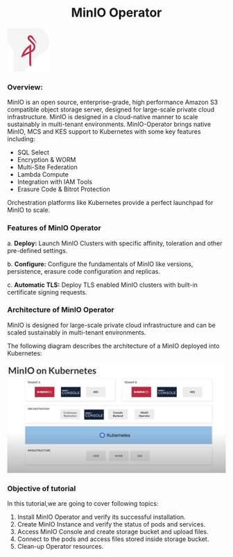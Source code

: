 <h1 align="center">MinIO Operator</h1>

![Logo](_images/logo.png)


### Overview:

MinIO is an open source, enterprise-grade, high performance Amazon S3 compatible object storage server, designed for large-scale private cloud infrastructure. MinIO is designed in a cloud-native manner to scale sustainably in multi-tenant environments. 
MinIO-Operator brings native MinIO, MCS and KES support to Kubernetes with some key features including: 

- SQL Select
- Encryption & WORM
- Multi-Site Federation
- Lambda Compute
- Integration with IAM Tools
- Erasure Code & Bitrot Protection

Orchestration platforms like Kubernetes provide a perfect launchpad for MinIO to scale.

### Features of MinIO Operator

a.	**Deploy:** Launch MinIO Clusters with specific affinity, toleration and other pre-defined settings.

b. **Configure:** Configure the fundamentals of MinIO like versions, persistence, erasure code configuration and replicas.

c. **Automatic TLS:** Deploy TLS enabled MinIO clusters with built-in certificate signing requests.



### Architecture of MinIO Operator
MinIO is designed for large-scale private cloud infrastructure and can be scaled sustainably in multi-tenant environments. 

The following diagram describes the architecture of a MinIO deployed into Kubernetes:

![](_images/minio-on-kubernetes.PNG)


### Objective of tutorial

In this tutorial,we are going to cover following topics:

1. Install MinIO Operator and verify its successful installation.
2. Create MinIO Instance and verify the status of pods and services.
3. Access MinIO Console and create storage bucket and upload files.
4. Connect to the pods and access files stored inside storage bucket.
5. Clean-up Operator resources.







